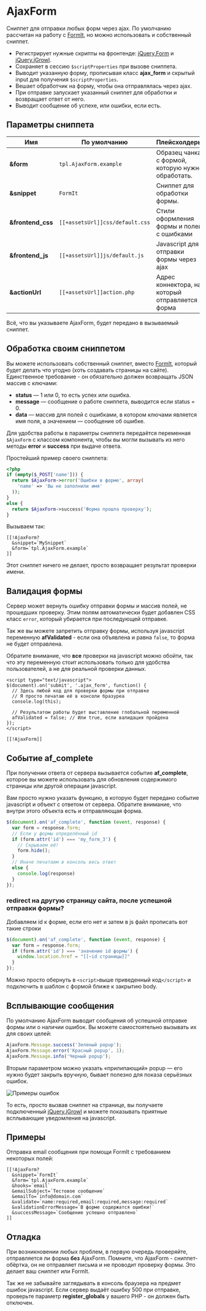 # AjaxForm

Cниппет для отправки любых форм через ajax. По умолчанию рассчитан на работу с [FormIt](https://docs.modx.com/current/en/extras/formit), но можно использовать и собственный сниппет.

- Регистрирует нужные скрипты на фронтенде: [jQuery.Form](http://malsup.com/jquery/form/) и [jQuery.jGrowl](http://plugins.jquery.com/jgrowl/).
- Сохраняет в сессию `$scriptProperties` при вызове сниппета.
- Выводит указанную форму, прописывая класс **ajax_form** и скрытый input для получения `$scriptProperties`.
- Вешает обработчик на форму, чтобы она отправлялась через ajax.
- При отправке запускает указанный сниппет для обработки и возвращает ответ от него.
- Выводит сообщение об успехе, или ошибки, если есть.

## Параметры сниппета

| Имя               | По умолчанию                    | Плейсхолдеры                                      |
| ----------------- | ------------------------------- | ------------------------------------------------- |
| **&form**         | `tpl.AjaxForm.example`          | Образец чанка с формой, которую нужно обработать. |
| **&snippet**      | `FormIt`                        | Сниппет для обработки формы.                      |
| **&frontend_css** | `[[+assetsUrl]]css/default.css` | Стили оформления формы и полей с ошибками         |
| **&frontend_js**  | `[[+assetsUrl]]js/default.js`   | Javascript для отправки формы через ajax          |
| **&actionUrl**    | `[[+assetsUrl]]action.php`      | Адрес коннектора, на который отправляется форма   |

Всё, что вы указываете AjaxForm, будет передано в вызываемый сниппет.

## Обработка своим сниппетом

Вы можете использовать собственный сниппет, вместо [FormIt](https://docs.modx.com/current/en/extras/formit), который будет делать что угодно (хоть создавать страницы на сайте).
Единственное требование - он обязательно должен возвращать JSON массив с ключами:

- **status** — 1 или 0, то есть успех или ошибка.
- **message** — сообщение о работе сниппета, выводится если status = 0.
- **data** — массив для полей с ошибками, в котором ключами является имя поля, а значением — сообщение об ошибке.

Для удобства работы в параметры сниппета передаётся переменная `$AjaxForm` с классом компонента, чтобы вы могли вызывать из него методы **error** и **success** при выдаче ответа.

Простейший пример своего сниппета:

```php
<?php
if (empty($_POST['name'])) {
  return $AjaxForm->error('Ошибки в форме', array(
    'name' => 'Вы не заполнили имя'
  ));
}
else {
  return $AjaxForm->success('Форма прошла проверку');
}
```

Вызываем так:

```modx
[[!AjaxForm?
  &snippet=`MySnippet`
  &form=`tpl.AjaxForm.example`
]]
```

Этот сниппет ничего не делает, просто возвращает результат проверки имени.

## Валидация формы

Сервер может вернуть ошибку отправки формы и массив полей, не прошедших проверку.
Этим полям автоматически будет добавлен CSS класс `error`, который убирается при последующей отправке.

Так же вы можете запретить отправку формы, используя javascript переменную **afValidated** - если она объявлена и равна `false`, то форма не будет отправлена.

Обратите внимание, что **все** проверки на javascript можно обойти, так что эту переменную стоит использовать только для удобства пользователей, а не для реальной проверки данных.

```modx
<script type="text/javascript">
$(document).on('submit', '.ajax_form', function() {
  // Здесь любой код для проверки формы при отправке
  // Я просто печатаю её в консоли бразуреа
  console.log(this);

  // Результатом работы будет выставление глобальной переменной
  afValidated = false; // Или true, если валидация пройдена
});
</script>

[[!AjaxForm]]
```

## Событие af_complete

При получении ответа от сервера вызывается событие **af_complete**, которое вы можете использовать для обновления содержимого страницы или другой операции javascript.

Вам просто нужно указать функцию, в которую будет передано событие javascript и объект с ответом от сервера. Обратите внимание, что внутри этого объекта есть и отправляющая форма.

```js
$(document).on('af_complete', function (event, response) {
  var form = response.form;
  // Если у формы определённый id
  if (form.attr('id') === 'my_form_3') {
    // Скрываем её!
    form.hide();
  }
  // Иначе печатаем в консоль весь ответ
  else {
    console.log(response)
  }
});
```

### redirect на другую страницу сайта, после успешной отправки формы?

Добавляем id к форме, если его нет и затем в js файл прописать вот такие строки

```js
$(document).on('af_complete', function (event, response) {
  var form = response.form;
  if (form.attr('id') === 'значение id формы') {
    window.location.href = "[[~id страницы]]"
  }
});
```

Можно просто обернуть в `<script>`выше приведенный код`</script>` и подключить в шаблон с формой ближе к закрытию body.

## Всплывающие сообщения

По умолчанию AjaxForm выводит сообщения об успешной отправке формы или о наличии ошибок.
Вы можете самостоятельно вызывать их для своих целей:

```javascript
AjaxForm.Message.success('Зеленый popup');
AjaxForm.Message.error('Красный popup', 1);
AjaxForm.Message.info('Черный popup');
```

Вторым параметром можно указать «прилипающий» popup — его нужно будет закрыть вручную, бывает полезно для показа серьёзных ошибок.

![Примеры ошибок](https://file.modx.pro/files/3/a/7/3a7b381f65837b330aaadf73b8b6282c.png)

То есть, просто вызвав сниппет на странице, вы получаете подключенный [jQuery.jGrowl](http://plugins.jquery.com/jgrowl/) и можете показывать приятные всплывающие уведомления на javascript.

## Примеры

Отправка email сообщения при помощи FormIt с требованием некоторых полей:

```modx
[[!AjaxForm?
  &snippet=`FormIt`
  &form=`tpl.AjaxForm.example`
  &hooks=`email`
  &emailSubject=`Тестовое сообщение`
  &emailTo=`info@domain.com`
  &validate=`name:required,email:required,message:required`
  &validationErrorMessage=`В форме содержатся ошибки!`
  &successMessage=`Сообщение успешно отправлено`
]]
```

## Отладка

При возникновении любых проблем, в первую очередь проверяйте, отправляется ли форма **без** AjaxForm.
Помните, что AjaxForm - сниппет-обёртка, он не отправляет письма и не проводит проверку формы. Это делает ваш сниппет или FormIt.

Так же не забывайте заглядывать в консоль браузера на предмет ошибок javascript.
Если сервер выдаёт ошибку 500 при отправке, проверьте параметр **register_globals** у вашего PHP - он должен быть отключен.
